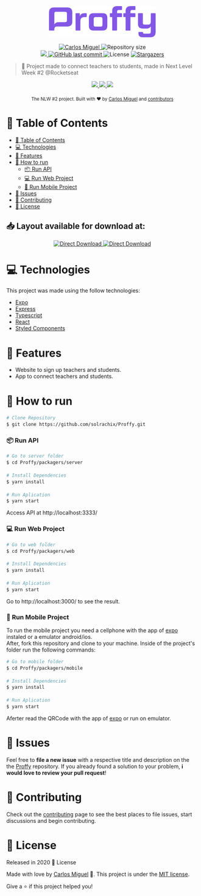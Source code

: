 <p align="center">
   <img src="https://github.com/solrachix/proffy/blob/master/.github/logo.png?raw=true" alt="Proffy" width="280"/>
</p>

<p align="center">
   <a href="https://www.linkedin.com/in/rafael-goulartb/">
      <img alt="Carlos Miguel" src="https://img.shields.io/badge/-Carlos%20Miguel-5659EB?style=for-the-badge&logo=Linkedin&logoColor=white" />
   </a>
  <img alt="Repository size" src="https://img.shields.io/github/repo-size/solrachix/proffy?style=for-the-badge&label=Repo%20Size:&labelColor=5659EB&color=5659EB">
	<br />
  <a aria-label="Completed" href="https://nextlevelweek.com/episodios/omnistack/edicao/2">
    <img src="https://img.shields.io/badge/Proffy-NLW%202.0-5659EB?style=for-the-badge&labelColor=5659EB&logo=data:image/png;base64,iVBORw0KGgoAAAANSUhEUgAAABAAAAAQCAMAAAAoLQ9TAAAALVBMVEVHcExxWsF0XMJzXMJxWcFsUsD///9jRrzY0u6Xh9Gsn9n39fyMecy0qd2bjNJWBT0WAAAABHRSTlMA2Do606wF2QAAAGlJREFUGJVdj1cWwCAIBLEsRU3uf9xobDH8+GZwUYi8i6ucJwrxKE+7D0G9Q4vlYqtmCSjndr4CgCgzlyFgfKfKCVO0LrPKjmiqMxGXkJwNnXskqWG+1oSM+BSwD8f29YLNjvx/OQrn+g99oQSoNmt3PgAAAABJRU5ErkJggg=="></img>
  </a>
  <a href="https://github.com/solrachix/proffy/commits/master">
    <img alt="GitHub last commit" src="https://img.shields.io/github/last-commit/solrachix/proffy?style=for-the-badge&label=last commit:&labelColor=5659EB&color=5659EB">
  </a>
  <img alt="License" src="https://img.shields.io/badge/license-MIT-5659EB?style=for-the-badge&labelColor=5659EB&color=5659EB">
  <a href="https://github.com/solrachix/proffy/stargazers">
    <img alt="Stargazers" src="https://img.shields.io/github/stars/solrachix/proffy?color=5659EB&logo=github">
  </a>
</p>

> :rocket: Project made to connect teachers to students, made in Next Level Week #2 @Rocketseat
>
<p align="center">
<a href="https://github.com/solrachix/Proffy/tree/master/packages/web">
	<img src="https://img.shields.io/badge/WEB-5659EB?logo=typescript&logoColor=47248F&label=Proffy&labelColor=5659EB&style=for-the-badge" />
</a>
<a href="https://github.com/solrachix/Proffy/tree/master/packages/server">
	<img src="https://img.shields.io/badge/BACKEND-F25040?logo=Node.js&logoColor=e52310&label=Proffy&labelColor=F25040&style=for-the-badge" />
</a>
<a href="https://github.com/solrachix/Proffy/tree/master/packages/mobile">
	<img src="https://img.shields.io/badge/MOBILE-494949?logo=react&logoColor=161616&label=Proffy&labelColor=494949&style=for-the-badge" />
</a>

</p>

<div align="center">
  <sub>The NLW #2 project. Built with ❤︎ by
    <a href="https://github.com/solrachix">Carlos Miguel</a> and
    <a href="https://github.com/solrachix/Proffy/graphs/contributors">
      contributors
    </a>
  </sub>
</div>

# :pushpin: Table of Contents

- [:pushpin: Table of Contents](#pushpin-table-of-contents)
- [:computer: Technologies](#computer-technologies)
- [:rocket: Features](#rocket-features)
- [:construction_worker: How to run](#construction_worker-how-to-run)
    - [📦 Run API](#-run-api)
    - [💻 Run Web Project](#-run-web-project)
    - [📱 Run Mobile Project](#-run-mobile-project)
- [:bug: Issues](#bug-issues)
- [:tada: Contributing](#tada-contributing)
- [:closed_book: License](#closed_book-license)

<h2 align="left"> 📥 Layout available for download at: </h2>
<p align="center">
    <a title="Download .fig Web" href="https://s3.us-west-2.amazonaws.com/secure.notion-static.com/17c8198d-4e67-4838-b18b-440cd2fdf37e/Proffy_Web.fig?X-Amz-Algorithm=AWS4-HMAC-SHA256&X-Amz-Credential=AKIAT73L2G45O3KS52Y5%2F20200804%2Fus-west-2%2Fs3%2Faws4_request&X-Amz-Date=20200804T053236Z&X-Amz-Expires=86400&X-Amz-Signature=ba4ac9b73aca8c78671e5a872403d63b58e4ad69e3fd2d50b0ca57797173906d&X-Amz-SignedHeaders=host&response-content-disposition=filename%20%3D%22Proffy_Web.fig%22">
        <img alt="Direct Download" src="https://img.shields.io/badge/Download Web-black?style=flat-square&logo=figma&logoColor=ff8f7c&color=F25040" width="200px" />
    </a>
    <a title="Download .fig Mobile" href="https://s3.us-west-2.amazonaws.com/secure.notion-static.com/736336db-c43b-4319-ab44-594da9fb6cd0/Proffy_Mobile.fig?X-Amz-Algorithm=AWS4-HMAC-SHA256&X-Amz-Credential=AKIAT73L2G45O3KS52Y5%2F20200804%2Fus-west-2%2Fs3%2Faws4_request&X-Amz-Date=20200804T053403Z&X-Amz-Expires=86400&X-Amz-Signature=01373fafe79f7e8ab5377c5f097e0268631e4a933cb1733dd8138e1bf66a8b09&X-Amz-SignedHeaders=host&response-content-disposition=filename%20%3D%22Proffy_Mobile.fig%22">
        <img alt="Direct Download" src="https://img.shields.io/badge/Download Mobile-black?style=flat-square&logo=figma&logoColor=ff8f7c&color=F25040" width="215px"/>
    </a>
</p>

# :computer: Technologies
This project was made using the follow technologies:

* [Expo](https://expo.io/)
* [Express](https://expressjs.com/)
* [Typescript](https://www.typescriptlang.org/)
* [React](https://reactjs.org/)
* [Styled Components](https://styled-components.com/)

# :rocket: Features

* Website to sign up teachers and students.
* App to connect teachers and students.

# :construction_worker: How to run
```bash
# Clone Repository
$ git clone https://github.com/solrachix/Proffy.git
```
### 📦 Run API

```bash
# Go to server folder
$ cd Proffy/packagers/server

# Install Dependencies
$ yarn install

# Run Aplication
$ yarn start
```
Access API at http://localhost:3333/

### 💻 Run Web Project

```bash
# Go to web folder
$ cd Proffy/packagers/web

# Install Dependencies
$ yarn install

# Run Aplication
$ yarn start
```
Go to http://localhost:3000/ to see the result.

### 📱 Run Mobile Project
To run the mobile project you need a cellphone with the app of [expo](https://play.google.com/store/apps/details?id=host.exp.exponent) instaled or a emulator android/ios.
<br />
After, fork this repository and clone to your machine. Inside of the project's folder run the following commands:

```bash
# Go to mobile folder
$ cd Proffy/packagers/mobile

# Install Dependencies
$ yarn install

# Run Aplication
$ yarn start
```
Aferter read the QRCode with the app of [expo](https://play.google.com/store/apps/details?id=host.exp.exponent) or run on emulator.


# :bug: Issues

Feel free to **file a new issue** with a respective title and description on the the [Proffy](https://github.com/sorachix/Proffy/issues) repository. If you already found a solution to your problem, **i would love to review your pull request**!

# :tada: Contributing

Check out the [contributing](./CONTRIBUTING.md) page to see the best places to file issues, start discussions and begin contributing.

# :closed_book: License

Released in 2020 :closed_book: License

Made with love by [Carlos Miguel](https://github.com/solrachix) 🚀.
This project is under the [MIT license](./LICENSE).


Give a ⭐️ if this project helped you!
